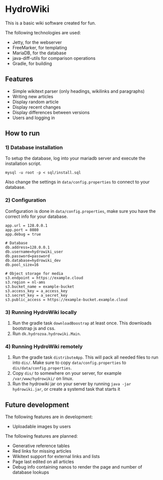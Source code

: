 # HydroWiki
This is a basic wiki software created for fun. 

The following technologies are used:
* Jetty, for the webserver
* FreeMarker, for templating
* MariaDB, for the database
* java-diff-utils for comparison operations
* Gradle, for building

## Features
* Simple wikitext parser (only headings, wikilinks and paragraphs)
* Writing new articles
* Display random article
* Display recent changes
* Display differences between versions
* Users and logging in

## How to run
### 1) Database installation
To setup the database, log into your mariadb server and execute the installation script.
```
mysql -u root -p < sql/install.sql
```
Also change the settings in `data/config.properties` to connect to your database.

### 2) Configuration
Configuration is done in `data/config.properties`, make sure you have the correct info for your database.
```
app.url = 128.0.0.1
app.port = 8080
app.debug = true

# Database
db.address=128.0.0.1
db.username=hydrowiki_user
db.password=password
db.database=hydrowiki_dev
db.pool_size=16

# Object storage for media
s3.endpoint = https://example.cloud
s3.region = nl-ams
s3.bucket_name = example-bucket
s3.access_key = a_access_key
s3.secret_key = a_secret_key
s3.public_access = https://example-bucket.example.cloud
```

### 3) Running HydroWiki locally
1. Run the gradle task `downloadBoostrap` at least once. This downloads bootstrap js and css.
2. Run `dk.hydrozoa.hydrowiki.Main`.

### 4) Running HydroWiki remotely
1. Run the gradle task `distributeApp`. This will pack all needed files to run into `dis/`. Make sure to copy `data/config.properties` to `dis/data/config.properties`.
2. Copy `dis/` to somewhere on your server, for example `/var/www/hydrowiki/` on linux.
3. Run the hydrowiki jar on your server by running `java -jar hydrowiki.jar`, or create a systemd task that starts it

## Future development
The following features are in development:
* Uploadable images by users

The following features are planned:
* Generative reference tables
* Red links for missing articles
* Wikitext support for external links and lists 
* Page last edited on all articles
* Debug info containing nanos to render the page and number of database lookups